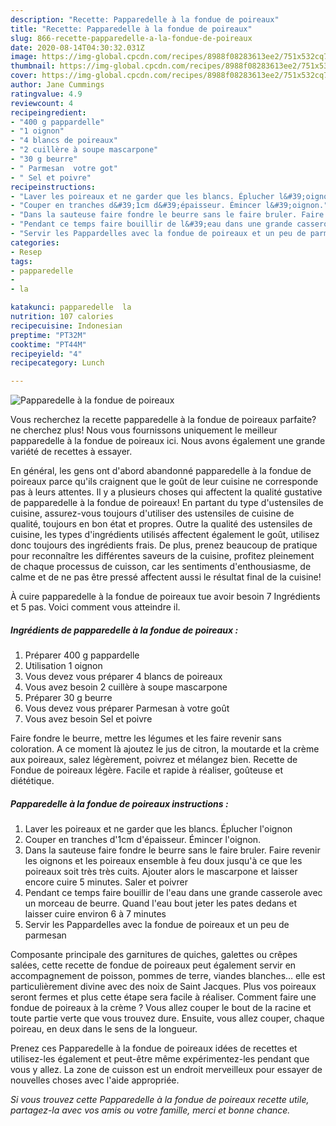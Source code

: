 ```yaml
---
description: "Recette: Papparedelle à la fondue de poireaux"
title: "Recette: Papparedelle à la fondue de poireaux"
slug: 866-recette-papparedelle-a-la-fondue-de-poireaux
date: 2020-08-14T04:30:32.031Z
image: https://img-global.cpcdn.com/recipes/8988f08283613ee2/751x532cq70/papparedelle-a-la-fondue-de-poireaux-photo-principale-de-la-recette.jpg
thumbnail: https://img-global.cpcdn.com/recipes/8988f08283613ee2/751x532cq70/papparedelle-a-la-fondue-de-poireaux-photo-principale-de-la-recette.jpg
cover: https://img-global.cpcdn.com/recipes/8988f08283613ee2/751x532cq70/papparedelle-a-la-fondue-de-poireaux-photo-principale-de-la-recette.jpg
author: Jane Cummings
ratingvalue: 4.9
reviewcount: 4
recipeingredient:
- "400 g pappardelle"
- "1 oignon"
- "4 blancs de poireaux"
- "2 cuillère à soupe mascarpone"
- "30 g beurre"
- " Parmesan  votre got"
- " Sel et poivre"
recipeinstructions:
- "Laver les poireaux et ne garder que les blancs. Éplucher l&#39;oignon"
- "Couper en tranches d&#39;1cm d&#39;épaisseur. Émincer l&#39;oignon."
- "Dans la sauteuse faire fondre le beurre sans le faire bruler. Faire revenir les oignons et les poireaux ensemble à feu doux jusqu&#39;à ce que les poireaux soit très très cuits. Ajouter alors le mascarpone et laisser encore cuire 5 minutes. Saler et poivrer"
- "Pendant ce temps faire bouillir de l&#39;eau dans une grande casserole avec un morceau de beurre. Quand l&#39;eau bout jeter les pates dedans et laisser cuire environ 6 à 7 minutes"
- "Servir les Pappardelles avec la fondue de poireaux et un peu de parmesan"
categories:
- Resep
tags:
- papparedelle
- 
- la

katakunci: papparedelle  la 
nutrition: 107 calories
recipecuisine: Indonesian
preptime: "PT32M"
cooktime: "PT44M"
recipeyield: "4"
recipecategory: Lunch

---
```



![Papparedelle à la fondue de poireaux](https://img-global.cpcdn.com/recipes/8988f08283613ee2/751x532cq70/papparedelle-a-la-fondue-de-poireaux-photo-principale-de-la-recette.jpg)

Vous recherchez la recette papparedelle à la fondue de poireaux parfaite? ne cherchez plus! Nous vous fournissons uniquement le meilleur papparedelle à la fondue de poireaux ici. Nous avons également une grande variété de recettes à essayer.

En général, les gens ont d'abord abandonné papparedelle à la fondue de poireaux parce qu'ils craignent que le goût de leur cuisine ne corresponde pas à leurs attentes. Il y a plusieurs choses qui affectent la qualité gustative de papparedelle à la fondue de poireaux! En partant du type d'ustensiles de cuisine, assurez-vous toujours d'utiliser des ustensiles de cuisine de qualité, toujours en bon état et propres. Outre la qualité des ustensiles de cuisine, les types d'ingrédients utilisés affectent également le goût, utilisez donc toujours des ingrédients frais. De plus, prenez beaucoup de pratique pour reconnaître les différentes saveurs de la cuisine, profitez pleinement de chaque processus de cuisson, car les sentiments d'enthousiasme, de calme et de ne pas être pressé affectent aussi le résultat final de la cuisine!

<!--inarticleads1-->

À cuire papparedelle à la fondue de poireaux tue avoir besoin 7 Ingrédients et 5 pas. Voici comment vous atteindre il.

##### Ingrédients de papparedelle à la fondue de poireaux :

1. Préparer 400 g pappardelle
1. Utilisation 1 oignon
1. Vous devez vous préparer 4 blancs de poireaux
1. Vous avez besoin 2 cuillère à soupe mascarpone
1. Préparer 30 g beurre
1. Vous devez vous préparer  Parmesan à votre goût
1. Vous avez besoin  Sel et poivre


Faire fondre le beurre, mettre les légumes et les faire revenir sans coloration. A ce moment là ajoutez le jus de citron, la moutarde et la crème aux poireaux, salez légèrement, poivrez et mélangez bien. Recette de Fondue de poireaux légère. Facile et rapide à réaliser, goûteuse et diététique. 

<!--inarticleads2-->

##### Papparedelle à la fondue de poireaux instructions :

1. Laver les poireaux et ne garder que les blancs. Éplucher l&#39;oignon
1. Couper en tranches d&#39;1cm d&#39;épaisseur. Émincer l&#39;oignon.
1. Dans la sauteuse faire fondre le beurre sans le faire bruler. Faire revenir les oignons et les poireaux ensemble à feu doux jusqu&#39;à ce que les poireaux soit très très cuits. Ajouter alors le mascarpone et laisser encore cuire 5 minutes. Saler et poivrer
1. Pendant ce temps faire bouillir de l&#39;eau dans une grande casserole avec un morceau de beurre. Quand l&#39;eau bout jeter les pates dedans et laisser cuire environ 6 à 7 minutes
1. Servir les Pappardelles avec la fondue de poireaux et un peu de parmesan


Composante principale des garnitures de quiches, galettes ou crêpes salées, cette recette de fondue de poireaux peut également servir en accompagnement de poisson, pommes de terre, viandes blanches… elle est particulièrement divine avec des noix de Saint Jacques. Plus vos poireaux seront fermes et plus cette étape sera facile à réaliser. Comment faire une fondue de poireaux à la crème ? Vous allez couper le bout de la racine et toute partie verte que vous trouvez dure. Ensuite, vous allez couper, chaque poireau, en deux dans le sens de la longueur. 

<!--inarticleads1-->

<p>
Prenez ces Papparedelle à la fondue de poireaux idées de recettes et utilisez-les également et peut-être même expérimentez-les pendant que vous y allez. La zone de cuisson est un endroit merveilleux pour essayer de nouvelles choses avec l'aide appropriée.
</p>

<p>
<i>Si vous trouvez cette Papparedelle à la fondue de poireaux recette utile, partagez-la avec vos amis ou votre famille, merci et bonne chance.</i>
</p>
